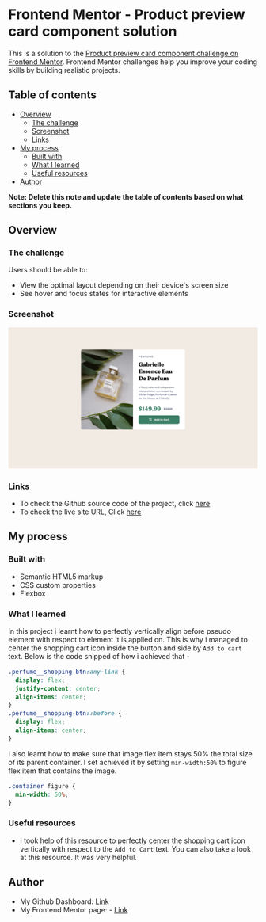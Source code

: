 # Frontend Mentor - Product preview card component solution

This is a solution to the [Product preview card component challenge on Frontend Mentor](https://www.frontendmentor.io/challenges/product-preview-card-component-GO7UmttRfa). Frontend Mentor challenges help you improve your coding skills by building realistic projects.

## Table of contents

- [Overview](#overview)
  - [The challenge](#the-challenge)
  - [Screenshot](#screenshot)
  - [Links](#links)
- [My process](#my-process)
  - [Built with](#built-with)
  - [What I learned](#what-i-learned)
  - [Useful resources](#useful-resources)
- [Author](#author)

**Note: Delete this note and update the table of contents based on what sections you keep.**

## Overview

### The challenge

Users should be able to:

- View the optimal layout depending on their device's screen size
- See hover and focus states for interactive elements

### Screenshot

![Screenshot of the web page.](./screenshot.png)

### Links

- To check the Github source code of the project, click [here](https://github.com/priyavrat8065/product-preview-card)
- To check the live site URL, Click [here](https://priyavrat8065.github.io/product-preview-card/)

## My process

### Built with

- Semantic HTML5 markup
- CSS custom properties
- Flexbox

### What I learned

In this project i learnt how to perfectly vertically align before pseudo element with respect to element it is applied on. This is why i managed to center the shopping cart icon inside the button and side by `Add to cart` text. Below is the code snipped of how i achieved that -

```css
.perfume__shopping-btn:any-link {
  display: flex;
  justify-content: center;
  align-items: center;
}
.perfume__shopping-btn::before {
  display: flex;
  align-items: center;
}
```

I also learnt how to make sure that image flex item stays 50% the total size of its parent container. I set achieved it by setting `min-width:50%` to figure flex item that contains the image.

```css
.container figure {
  min-width: 50%;
}
```

### Useful resources

- I took help of [this resource](https://www.bennadel.com/blog/3857-applying-css-flexbox-to-pseudo-elements.htm) to perfectly center the shopping cart icon vertically with respect to the `Add to Cart` text. You can also take a look at this resource. It was very helpful.

## Author

- My Github Dashboard: [Link](https://github.com/dashboard)
- My Frontend Mentor page: - [Link](https://www.frontendmentor.io/profile/priyavrat8065)
